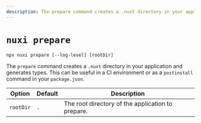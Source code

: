 ```yaml
---
description: The prepare command creates a .nuxt directory in your application and generates types.
---
```

# `nuxi prepare`

```{bash}
npx nuxi prepare [--log-level] [rootDir]
```

The `prepare` command creates a `.nuxt` directory in your application and generates types. This can be useful in a CI environment or as a `postinstall` command in your `package.json`.

Option        | Default          | Description
-------------------------|-----------------|------------------
`rootDir` | `.` | The root directory of the application to prepare.
